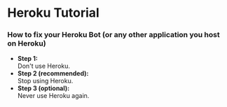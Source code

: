 # Heroku Tutorial
### How to fix your Heroku Bot (or any other application you host on Heroku)
* __Step 1:__  
Don't use Heroku.
* __Step 2 (recommended):__  
Stop using Heroku.
* __Step 3 (optional):__  
Never use Heroku again.
